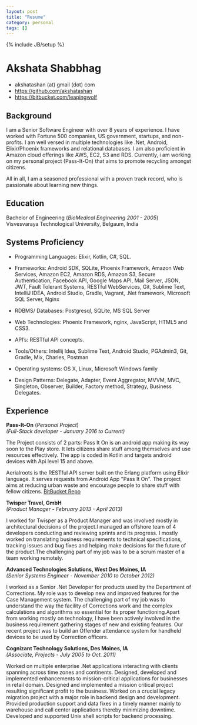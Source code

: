 ```yaml
---
layout: post
title: "Resume"
category: personal
tags: []
---
```

{% include JB/setup %}


# Akshata Shabbhag

 * akshatashan (at) gmail (dot) com
 * <https://github.com/akshatashan>
 * <https://bitbucket.com/leapingwolf>

## Background

I am a Senior Software Engineer with over 8 years of experience. I have worked with Fortune 500 companies, US government, startups, and non-profits. I am well versed in multiple technologies like .Net, Android, Elixir/Phoenix frameworks and relational databases. I am also proficient in Amazon cloud offerings like AWS, EC2, S3 and RDS. Currently, i am working on my personal project (Pass-It-On) that aims to promote recycling amongst citizens.

All in all, I am a seasoned professional with a proven track record, who is passionate about learning new things. 


## Education

Bachelor of Engineering (*BioMedical Engineering 2001 - 2005*)                           
Visvesvaraya Technological University, Belgaum, India

## Systems Proficiency

* Programming Languages: Elixir, Kotlin, C#, SQL. 

* Frameworks: Android SDK, SQLite, Phoenix Framework, Amazon Web Services, Amazon EC2, Amazon RDS, Amazon S3, Secure Authentication, Facebook API, Google Maps API, Mail Server, JSON, JWT, Fault Tolerant Systems, RESTful WebServices, Git, Sublime Text, IntelliJ IDEA, Android Studio, Gradle, Vagrant, .Net framework, Microsoft SQL Server, Nginx  

* RDBMS/ Databases: Postgresql, SQLite, MS SQL Server 

* Web Technologies: Phoenix Framework, nginx, JavaScript, HTML5 and CSS3.

* API’s: RESTful API concepts.

* Tools/Others: Intellij Idea, Sublime Text, Android Studio, PGAdmin3, Git, Gradle, Mix, Charles, Postman

* Operating systems: OS X, Linux, Microsoft Windows family 

* Design Patterns: Delegate, Adapter, Event Aggregator, MVVM, MVC, Singleton, Observer, Builder, Factory method, Strategy, Business Delegates.


## Experience
**Pass-It-On** (*Personal Project*)                           
*(Full-Stack developer - January 2016 to Current)*

The Project consists of 2 parts: 
Pass It On is an android app making its way soon to the Play store. It lets citizens share stuff among themselves and use resources effectively. The app is coded in Kotlin and targets android devices with Api level 15 and above.

Aerialroots is the RESTful API server built on the Erlang platform using Elixir language. It serves requests from Android App "Pass It On". The project aims at reducing urban waste and encourage people to share stuff with fellow citizens.
[BitBucket Repo](https://bitbucket.org/leapingwolf)

**Twisper Travel, GmbH**                           
*(Product Manager - February 2013 - April 2013)*

I worked for Twisper as a Product Manager and was involved mostly in architectural decisions of the project.I managed an offshore team of 4 developers conducting and reviewing sprints and its progress. I mostly worked on translating business requirements to technical specifications, tracking issues and bug fixes and helping make decisions for the future of the product.The challenging part of my job was to be a scrum master of a team working remotely. 

**Advanced Technologies Solutions, West Des Moines, IA**                           
*(Senior Systems Engineer - November 2010 to October 2012)*

I worked as a Senior .Net Developer for products used by the Department of Corrections.
My role was to develop new and improved features for the  Case Management system. The challenging part of my job was to understand the way the facility of Corrections work and the complex calculations and algorithms so essential for its proper functioning.Apart from working mostly on technology, I have been actively involved in the business requirement gathering stages of new and existing features. Our recent project was to build an Offender attendance system for handheld devices to be used by Correction officers.


**Cognizant Technology Solutions, Des Moines, IA**                           
*(Associate, Projects - July 2005 to Oct. 2011)*

Worked on multiple enterprise .Net applications interacting with clients spanning across time zones and continents. Designed, developed and implemented enhancements to mission-critical applications for businesses in retail domain. Designed and implemented a mission critical project resulting significant profit to the business. Worked on a crucial legacy migration project with a major role in backend design and development. Provided production support and data fixes in a timely manner mainly to warehouse and call center applications thereby minimizing downtime. Developed and supported Unix shell scripts for backend processing.



 
